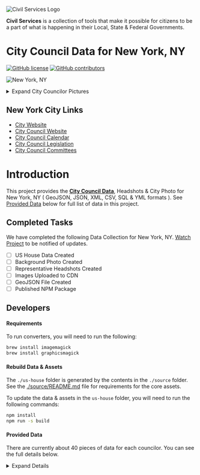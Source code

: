 ![Civil Services Logo](https://raw.githubusercontent.com/CivilServiceUSA/api/master/docs/img/logo.png "Civil Services Logo")

__Civil Services__ is a collection of tools that make it possible for citizens to be a part of what is happening in their Local, State & Federal Governments.

City Council Data for New York, NY
===

[![GitHub license](https://img.shields.io/badge/license-MIT-blue.svg?style=flat)](https://raw.githubusercontent.com/CivilServiceUSA/us-house-ny-new-york/master/LICENSE)  [![GitHub contributors](https://img.shields.io/github/contributors/CivilServiceUSA/us-house-ny-new-york.svg)](https://github.com/CivilServiceUSA/us-house-ny-new-york/graphs/contributors)

![New York, NY](us-house/images/backgrounds/640x360/city.jpg "New York, NY")

<details>
  <summary>Expand City Councilor Pictures</summary>

</details>

New York City Links
---

* [City Website](http://www.nycgo.com)
* [City Council Website](http://council.nyc.gov/html/members/members.shtml)
* [City Council Calendar](http://legistar.council.nyc.gov/Calendar.aspx)
* [City Council Legislation](http://legistar.council.nyc.gov/Legislation.aspx)
* [City Council Committees](http://legistar.council.nyc.gov/Departments.aspx)


Introduction
===

This project provides the __[City Council Data](./us-house)__, Headshots & City Photo for New York, NY ( GeoJSON, JSON, XML, CSV, SQL & YML formats ).  See [Provided Data](#provided-data) below for full list of data in this project.


Completed Tasks
---

We have completed the following Data Collection for New York, NY. [Watch Project](https://github.com/CivilServiceUSA/us-house-ny-new-york/subscription) to be notified of updates.

- [ ] US House Data Created
- [ ] Background Photo Created
- [ ] Representative Headshots Created
- [ ] Images Uploaded to CDN
- [ ] GeoJSON File Created
- [ ] Published NPM Package

Developers
---

#### Requirements

To run converters, you will need to run the following:

```bash
brew install imagemagick
brew install graphicsmagick
```

#### Rebuild Data & Assets

The `./us-house` folder is generated by the contents in the `./source` folder.  See the [./source/README.md](./source/README.md) file for requirements for the core assets.

To update the data & assets in the `us-house` folder, you will need to run the following commands:

```bash
npm install
npm run -s build
```

#### Provided Data

There are currently about 40 pieces of data for each councilor. You can see the full details below.

<details>
  <summary>Expand Details</summary>

Parameter                           | Type   | Description
------------------------------------|--------|----------------
`state_code`                        | string | Two Letter State Abbreviation
`state_name`                        | string | Name of State
`state_slug`                        | string | Name of State converted to lowercase letters and spaces replaced with dashes
`city_name`                         | string | Name of City
`city_slug`                         | string | Name of City converted to lowercase letters and spaces replaced with dashes
`city_population`                   | string | Population of City
`city_background_url`               | string | Creative Commons Image you can use for City
`city_government_url`               | string | Official Website of City
`city_council_url`                  | string | City Council Official Website
`city_council_council_calendar_url` | string | City Council Calendar Website
`city_council_legislation_url`      | string | City Council Legislation Website
`city_council_committees_url`       | string | City Council Committee Website
`city_latitude`                     | float  | GPS Latitude of City
`city_longitude`                    | float  | GPS Longitude of City
`district`                          | mixed  | District of Councilor ( not always available )
`at_large`                          | enum   | Councilor is considered At-Large
`name`                              | string | Full Name of Councilor
`name_slug`                         | string | Full Name of Councilor converted to lowercase letters and spaces replaced with dashes
`first_name`                        | string | First Name of Councilor
`last_name`                         | string | Last Name of Councilor
`gender`                            | enum   | Gender of Councilor
`ethnicity`                         | enum   | Ethnicity of Councilor
`date_of_birth`                     | date   | Date of Birth of Councilor
`entered_office`                    | date   | Date Councilor First Entered Office
`term_end`                          | date   | Date Councilor's Current Term Ends
`title`                             | enum   | Title of Councilor
`party`                             | enum   | Political Party of Councilor
`email`                             | string | Work Email Address of Councilor
`phone`                             | string | Work Phone Number of Councilor
`address_complete`                  | string | Work Mailing Address of Councilor
`address_number`                    | number | Mailing Address Number
`address_prefix`                    | string | Mailing Address Prefix
`address_street`                    | string | Mailing Address Street
`address_sec_unit_type`             | string | Mailing Address Section Unit Type
`address_sec_unit_num`              | number | Mailing Address Section Unit Number
`address_city`                      | string | Mailing Address City
`address_state`                     | string | Mailing Address State
`address_zipcode`                   | string | Mailing Address zipcode
`address_type`                      | string | Mailing Address Type
`twitter_handle`                    | string | Twitter Handle of Councilor ( not always available )
`twitter_url`                       | string | Twitter URL of Councilor ( not always available )
`facebook_url`                      | string | Facebook URL of Councilor ( not always available )
`photo_url`                         | string | Photo URL of Councilor ( not always available )

* `city_background_url` is available in the following sizes: 640x360, 960x540, 1280x720 & 1920x1080 ( defaults to 1280x720 )
* `city_photo_url` is available in the following sizes: 64x64, 128x128, 256x256, 512x512 & 1024x1024 ( defaults to 512x512 )

</details>